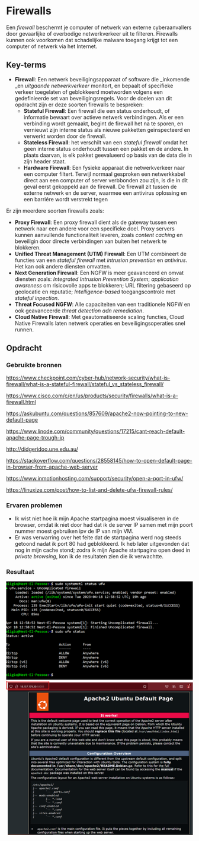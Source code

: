# Firewalls
Een _firewall_ beschermt je computer of netwerk van externe cyberaanvallers door gevaarlijke of overbodige netwerkverkeer uit te filteren. Firewalls kunnen ook voorkomen dat schadelijke malware toegang krijgt tot een computer of netwerk via het Internet.

## Key-terms


- **Firewall**: Een netwerk beveiligingsapparaat of software die _inkomende _en _uitgaande netwerkverkeer_ monitort, en bepaalt of specifieke verkeer toegelaten of geblokkeerd moetworden volgens een gedefinieerde set van beveiligingsregels. Voor de doelen van dit opdracht zijn er deze soorten firewalls te bespreken:
  - **Stateful Firewall**: Een firewall die een status onderhoudt, of informatie bewaart over actieve netwerk verbindingen. Als er een verbinding wordt gemaakt, begint de firewall het na te sporen, en vernieuwt zijn interne status als nieuwe pakketten geïnspecteerd en verwerkt worden door de firewall.
  - **Stateless Firewall**: het verschilt van een _stateful firewall_ omdat het geen interne status onderhoudt tussen een pakket en de andere. In plaats daarvan, is elk pakket geevalueerd op basis van de data die in zijn header staat.
  - **Hardware Firewall**: Een fysieke apparaat die netwerkverkeer naar een computer filtert. Terwijl normaal gesproken een netwerkkabel direct aan een computer of server verbbonden zou zijn, is die in dit geval eerst gekoppeld aan de firewall. De firewall zit tussen de externe netwerk en de server, waarmee een antivirus oplossing en een barriére wordt verstrekt tegen


Er zijn meerdere soorten firewalls zoals:

- **Proxy Firewall**: Een proxy firewall dient als de gateway tussen een netwerk naar een andere voor een specifieke doel. Proxy servers kunnen aanvullende functionaliteit leveren, zoals _content caching_ en beveiligin door directe verbindingen van buiten het netwerk te blokkeren.
- **Unified Threat Management (UTM) Firewall**: Een UTM combineert de functies van een _stateful firewall_ met _intrusion prevention_ en _antivirus_. Het kan ook andere diensten omvatten.
- **Next Generation Firewall**: Een NGFW is meer geavanceerd en omvat diensten zoals: _Integrated Intrusion Prevention System_; _application awareness_ om risicovolle apps te blokkeren; URL filtering gebaseerd op geolocatie en reputatie; _Intelligence-based_ toegangscontrole met _stateful inpection_.
- **Threat Focused NGFW**: Alle capaciteiten van een traditionele NGFW en ook geavanceerde _threat detection adn remediation_.
- **Cloud Native Firewall**: Met geautomatiseerde scaling functies, Cloud Native Firewalls laten netwerk operaties en beveiligingsoperaties snel runnen.


## Opdracht
### Gebruikte bronnen

https://www.checkpoint.com/cyber-hub/network-security/what-is-firewall/what-is-a-stateful-firewall/stateful_vs_stateless_firewall/

https://www.cisco.com/c/en/us/products/security/firewalls/what-is-a-firewall.html



https://askubuntu.com/questions/857609/apache2-now-pointing-to-new-default-page

https://www.linode.com/community/questions/17215/cant-reach-default-apache-page-trough-ip

http://didgeridoo.une.edu.au/

https://stackoverflow.com/questions/28558145/how-to-open-default-page-in-browser-from-apache-web-server

https://www.inmotionhosting.com/support/security/open-a-port-in-ufw/

https://linuxize.com/post/how-to-list-and-delete-ufw-firewall-rules/


### Ervaren problemen

- Ik wist niet hoe ik mijn Apache startpagina moest visualiseren in de browser, omdat ik niet door had dat ik de server IP samen met mijn poort nummer moest gebruiken ipv de IP van mijn VM.
- Er was verwarring over het feite dat de startpagina werd nog steeds getoond nadat ik port 80 had geblokkeerd. Ik heb later uitgevonden dat nog in mijn cache stond; zodra ik mijn Apache startpagina open deed in _private browsing_, kon ik de resultaten zien die ik verwachtte.

### Resultaat


![UFW](https://github.com/techgrounds/techgrounds-EligioPessoa/blob/main/00_includes/statusufw.png)
![Apache](https://github.com/techgrounds/techgrounds-EligioPessoa/blob/main/00_includes/apache.png)
